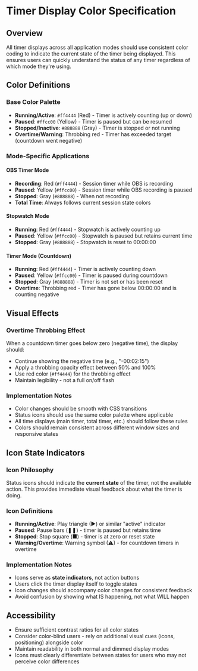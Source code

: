 # Timer Display Color Specification

## Overview
All timer displays across all application modes should use consistent color coding to indicate the current state of the timer being displayed. This ensures users can quickly understand the status of any timer regardless of which mode they're using.

## Color Definitions

### Base Color Palette
- **Running/Active**: `#ff4444` (Red) - Timer is actively counting (up or down)
- **Paused**: `#ffcc00` (Yellow) - Timer is paused but can be resumed 
- **Stopped/Inactive**: `#888888` (Gray) - Timer is stopped or not running
- **Overtime/Warning**: Throbbing red - Timer has exceeded target (countdown went negative)

### Mode-Specific Applications

#### OBS Timer Mode
- **Recording**: Red (`#ff4444`) - Session timer while OBS is recording
- **Paused**: Yellow (`#ffcc00`) - Session timer while OBS recording is paused  
- **Stopped**: Gray (`#888888`) - When not recording
- **Total Time**: Always follows current session state colors

#### Stopwatch Mode  
- **Running**: Red (`#ff4444`) - Stopwatch is actively counting up
- **Paused**: Yellow (`#ffcc00`) - Stopwatch is paused but retains current time
- **Stopped**: Gray (`#888888`) - Stopwatch is reset to 00:00:00

#### Timer Mode (Countdown)
- **Running**: Red (`#ff4444`) - Timer is actively counting down
- **Paused**: Yellow (`#ffcc00`) - Timer is paused during countdown
- **Stopped**: Gray (`#888888`) - Timer is not set or has been reset
- **Overtime**: Throbbing red - Timer has gone below 00:00:00 and is counting negative

## Visual Effects

### Overtime Throbbing Effect
When a countdown timer goes below zero (negative time), the display should:
- Continue showing the negative time (e.g., "-00:02:15")
- Apply a throbbing opacity effect between 50% and 100%
- Use red color (`#ff4444`) for the throbbing effect
- Maintain legibility - not a full on/off flash

### Implementation Notes
- Color changes should be smooth with CSS transitions
- Status icons should use the same color palette where applicable
- All time displays (main timer, total timer, etc.) should follow these rules
- Colors should remain consistent across different window sizes and responsive states

## Icon State Indicators

### Icon Philosophy
Status icons should indicate the **current state** of the timer, not the available action. This provides immediate visual feedback about what the timer is doing.

### Icon Definitions
- **Running/Active**: Play triangle (▶) or similar "active" indicator
- **Paused**: Pause bars (❚❚) - timer is paused but retains time
- **Stopped**: Stop square (■) - timer is at zero or reset state
- **Warning/Overtime**: Warning symbol (⚠) - for countdown timers in overtime

### Implementation Notes
- Icons serve as **state indicators**, not action buttons
- Users click the timer display itself to toggle states
- Icon changes should accompany color changes for consistent feedback
- Avoid confusion by showing what IS happening, not what WILL happen

## Accessibility
- Ensure sufficient contrast ratios for all color states
- Consider color-blind users - rely on additional visual cues (icons, positioning) alongside color
- Maintain readability in both normal and dimmed display modes
- Icons must clearly differentiate between states for users who may not perceive color differences